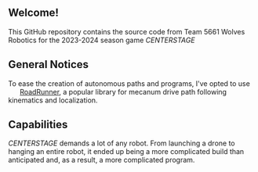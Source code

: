 ## Welcome!
This GitHub repository contains the source code from Team 5661 Wolves Robotics for the 2023-2024 season game *CENTERSTAGE*

## General Notices
To ease the creation of autonomous paths and programs, I've opted to use &nbsp;&nbsp;&nbsp;&nbsp;&nbsp;&nbsp;[RoadRunner](https://www.learnroadrunner.com), a popular library for mecanum drive path following kinematics and localization.

## Capabilities
*CENTERSTAGE* demands a lot of any robot. From launching a drone to hanging an entire robot, it ended up being a more complicated build than anticipated and, as a result, a more complicated program.